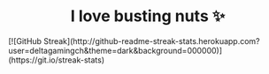 <h1 id="header" align="center">I love busting nuts ✨</h1>
[![GitHub Streak](http://github-readme-streak-stats.herokuapp.com?user=deltagamingch&theme=dark&background=000000)](https://git.io/streak-stats)
